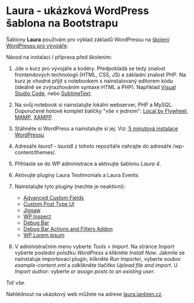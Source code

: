 # Laura - ukázková WordPress šablona na Bootstrapu

Šablony **Laura** používám pro výklad základů WordPressu na [školení WordPressu pro vývojáře](https://www.webmistr.wtf/skoleni/). 

Návod na instalaci / příprava před školením:

1) Jde o kurz pro vývojáře a kodéry. Předpokládá se tedy znalost frontendových technologií (HTML, CSS, JS) a základní znalost PHP. Na kurz je vhodné přijít s notebookem s nainstalovaný editorem kódu (ideálně se zvýrazňováním syntaxe HTML a PHP). Například [Visual Studio Code](https://code.visualstudio.com/), nebo [SublimeText](https://www.sublimetext.com).

2) Na svůj notebook si nainstalujte lokální webserver, PHP a MySQL. Doporučené hotové komplet balíčky "vše v jednom": [Local by Flywheel](http://local.getflywheel.com), [MAMP](https://www.mamp.info), [XAMPP](https://www.apachefriends.org).

3) Stáhněte si WordPress a nainstalujte si jej. Viz: [5 minutová instalace WordPressu](https://codex.wordpress.org/Installing_WordPress#Famous_5-Minute_Install) 

4) Adresáře *laura1*  - *laura8* z tohoto repozitáře nahrajte do adresáře /wp-content/themes/.

5) Přihlaste se do WP administrace a aktivujte šablonu *Laura 4*.

6) Aktivujte pluginy Laura Testimonials a Laura Events

6) Nainstalujte tyto pluginy (nechte je neaktivní):
     * [Advanced Custom Fields](https://cs.wordpress.org/plugins/advanced-custom-fields/)
     * [Custom Post Type UI](https://cs.wordpress.org/plugins/custom-post-type-ui/)
     * [Jigsaw](https://cs.wordpress.org/plugins/jigsaw/)
     * [WP Inspect](https://cs.wordpress.org/plugins/wp-inspect/)
     * [Debug Bar](https://cs.wordpress.org/plugins/debug-bar/)
     * [Debug Bar Actions and Filters Addon](https://cs.wordpress.org/plugins/debug-bar-actions-and-filters-addon/)
     * [WP Lorem ipsum](https://cs.wordpress.org/plugins/wp-lorem-ipsum/)

7) V administračním menu vyberte *Tools > Import*. Na stránce *Import* vyberte poslední položku *WordPress* a klikněte *Install Now*. Jakmile se nainstaluje importovací plugin, klikněte *Run Importer*, vyberte soubor *example-content.xml* a odklikněte tlačítko *Upload file and import*. U *Import author:* vyberte *or assign posts to an existing user*.

Toť vše.

Nahlédnout na ukázkový web můžete na adrese [laura.janbien.cz](http://laura.janbien.cz).


